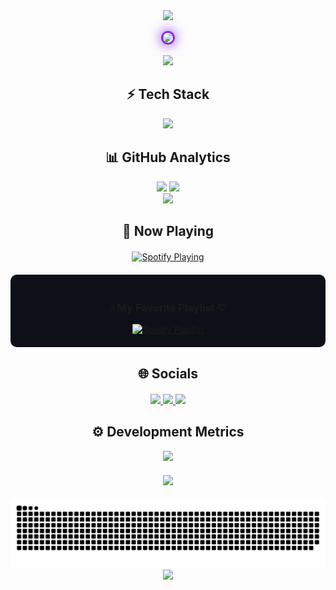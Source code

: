 <div align="center">
 <img src="https://capsule-render.vercel.app/api?type=waving&color=0:000000,100:8A2BE2&height=160&section=header&text=Haika&fontSize=50&fontColor=fff&animation=fadeIn&fontAlignY=35&desc=Developer%20%7C%20CyberSecurity%20Enthusiast&descSize=20&descAlignY=55"/>
  
 <p align="center">
   <img src="https://cdn.discordapp.com/attachments/1319846479330017312/1319877997880283186/fabc72205916b86e25e832d8bda529a5.jpg?ex=67678fac&is=67663e2c&hm=337958e02b33f89662f99c128a7f1ec88922c22db41935332e8ff2b19152053a&" width="200" style="border-radius: 50%; border: 3px solid #8A2BE2; box-shadow: 0 0 20px #8A2BE2" />
 </p>

 <div align="center">
   <img src="https://readme-typing-svg.herokuapp.com/?color=8A2BE2&size=25&center=true&vCenter=true&width=1000&lines=Welcome+to+my+Profile!;Full+Stack+Developer;Always+learning+new+things" />
 </div>

 <h2>⚡ Tech Stack</h2>
 <div style="display: inline_block">
   <img src="https://skillicons.dev/icons?i=ts,js,react,electron,php,mysql,nodejs,vscode,git,docker&theme=dark" />
 </div>

 <h2>📊 GitHub Analytics</h2>
 <div>
   <img height="180em" src="https://github-readme-stats.vercel.app/api?username=oghaika&show_icons=true&theme=midnight-purple&hide_border=true&bg_color=0d1117&title_color=8A2BE2&icon_color=8A2BE2"/>
   <img height="180em" src="https://github-readme-stats.vercel.app/api/top-langs/?username=oghaika&layout=compact&theme=midnight-purple&hide_border=true&bg_color=0d1117&title_color=8A2BE2"/>
 </div>

 <img width="90%" src="https://github-readme-activity-graph.vercel.app/graph?username=oghaika&theme=rogue&hide_border=true&bg_color=0d1117&line=8A2BE2&color=8A2BE2"/>

 <h2>🎵 Now Playing</h2>
 <div align="center" style="margin: 20px 0">
   <a href="https://open.spotify.com/user/31ffu5eo7wyfnxjiqixfycn4pl6q">
     <img src="https://spotify-github-profile.vercel.app/api/view?uid=31ffu5eo7wyfnxjiqixfycn4pl6q&cover_image=true&theme=novatorem&bar_color=8A2BE2&bar_color_cover=false" alt="Spotify Playing" width="400"/>
   </a>
 </div>

 <!-- Spotify Playlist Section -->
 <div align="center" style="background: #0d1117; padding: 20px; border-radius: 10px; margin: 20px 0">
   <h3>🎶 My Favorite Playlist ♡</h3>
   <a href="https://open.spotify.com/playlist/3WC6pL6jPDaElAv4qcJLTQ" target="_blank">
     <img src="https://spotify-github-profile.vercel.app/api/view?uid=31ffu5eo7wyfnxjiqixfycn4pl6q&cover_image=true&theme=novatorem&show_offline=false&background_color=0d1117&interchange=true" alt="Spotify Playlist"/>
   </a>
 </div>

 <h2>🌐 Socials</h2>
 <div align="center" style="margin: 20px 0">
   <a href="https://instagram.com/haikazx" target="_blank">
     <img src="https://img.shields.io/badge/-Instagram-8A2BE2?style=for-the-badge&logo=instagram&logoColor=white&labelColor=0D1117">
   </a>
   <a href="https://discord.gg/nowstealer" target="_blank">
     <img src="https://img.shields.io/badge/Discord-7289DA?style=for-the-badge&logo=discord&logoColor=white&labelColor=0D1117">
   </a>
   <a href="mailto:seu.email@gmail.com">
     <img src="https://img.shields.io/badge/-Gmail-8A2BE2?style=for-the-badge&logo=gmail&logoColor=white&labelColor=0D1117">
   </a>
 </div>

 <h2>⚙️ Development Metrics</h2>
 <div align="center">
   <img src="https://github-profile-trophy.vercel.app/?username=oghaika&theme=darkhub&no-frame=true&no-bg=true&row=1&column=6"/>
 </div>

 <div align="center" style="margin: 20px 0">
   <img src="https://komarev.com/ghpvc/?username=oghaika&color=8A2BE2&style=for-the-badge&label=Profile+Views"/>
 </div>

 <img src="https://raw.githubusercontent.com/platane/snk/output/github-contribution-grid-snake-dark.svg" />
 
 <img src="https://capsule-render.vercel.app/api?type=waving&color=0:000000,100:8A2BE2&height=120&section=footer"/>
</div> 
